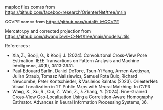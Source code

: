 maploc files comes from https://github.com/facebookresearch/OrienterNet/tree/main

CCVPE comes from https://github.com/tudelft-iv/CCVPE

Mercator.py and corrected projection from https://github.com/xlwangDev/HC-Net/tree/main/models/utils

References :
- Xia, Z., Booĳ, O., & Kooij, J. (2024). Convolutional Cross-View Pose Estimation. IEEE Transactions on Pattern Analysis and Machine Intelligence, 46(5), 3813-3831.
- Paul-Edouard Sarlin, Daniel DeTone, Tsun-Yi Yang, Armen Avetisyan, Julian Straub, Tomasz Malisiewicz, Samuel Rota Bulo, Richard Newcombe, Peter Kontschieder, & Vasileios Balntas (2023). OrienterNet: Visual Localization in 2D Public Maps with Neural Matching. In CVPR.
- Wang, X., Xu, R., Cui, Z., Wan, Z., & Zhang, Y. (2024). Fine-Grained Cross-View Geo-Localization Using a Correlation-Aware Homography Estimator. Advances in Neural Information Processing Systems, 36.
